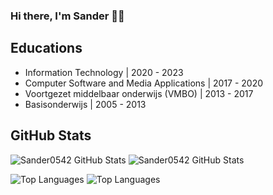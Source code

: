 ### Hi there, I'm Sander 👋🏼

## Educations

<!-- EDUCATIONS-LIST:START -->
- Information Technology | 2020 - 2023
- Computer Software and Media Applications | 2017 - 2020
- Voortgezet middelbaar onderwijs &lpar;VMBO&rpar; | 2013 - 2017
- Basisonderwijs | 2005 - 2013<!-- EDUCATIONS-LIST:END -->

## GitHub Stats

![Sander0542 GitHub Stats](https://github-readme-stats.vercel.app/api?username=Sander0542&count_private=true&include_all_commits=true&show_icons=true#gh-light-mode-only)
![Sander0542 GitHub Stats](https://github-readme-stats.vercel.app/api?username=Sander0542&count_private=true&include_all_commits=true&show_icons=true&theme=github_dark#gh-dark-mode-only)

![Top Languages](https://github-readme-stats.vercel.app/api/top-langs/?username=Sander0542&layout=compact#gh-light-mode-only)
![Top Languages](https://github-readme-stats.vercel.app/api/top-langs/?username=Sander0542&layout=compact&theme=github_dark#gh-dark-mode-only)
